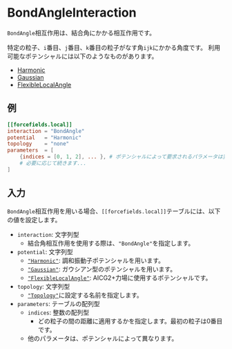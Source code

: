 # BondAngleInteraction

`BondAngle`相互作用は、結合角にかかる相互作用です。

特定の粒子、`i`番目、`j`番目、`k`番目の粒子がなす角`ijk`にかかる角度です。
利用可能なポテンシャルには以下のようなものがあります。

- [Harmonic](HarmonicPotential.md)
- [Gaussian](GaussianPotential.md)
- [FlexibleLocalAngle](FlexibleLocalAngle.md)

## 例

```toml
[[forcefields.local]]
interaction = "BondAngle"
potential   = "Harmonic"
topology    = "none"
parameters  = [
    {indices = [0, 1, 2], ... }, # ポテンシャルによって要求されるパラメータは変化します。
    # 必要に応じて続きます...
]
```

## 入力

`BondAngle`相互作用を用いる場合、`[[forcefields.local]]`テーブルには、以下の値を設定します。

- `interaction`: 文字列型
  - 結合角相互作用を使用する際は、`"BondAngle"`を指定します。
- `potential`: 文字列型
  - [`"Harmonic"`](HarmonicPotential.md): 調和振動子ポテンシャルを用います。
  - [`"Gaussian"`](GaussianPotential.md): ガウシアン型のポテンシャルを用います。
  - [`"FlexibleLocalAngle"`](FlexibleLocalAngle.md): AICG2+力場に使用するポテンシャルです。
- `topology`: 文字列型
  - [`"Topology"`](Topology.md)に設定する名前を指定します。
- `parameters`: テーブルの配列型
  - `indices`: 整数の配列型
    - どの粒子の間の距離に適用するかを指定します。最初の粒子は0番目です。
  - 他のパラメータは、ポテンシャルによって異なります。
